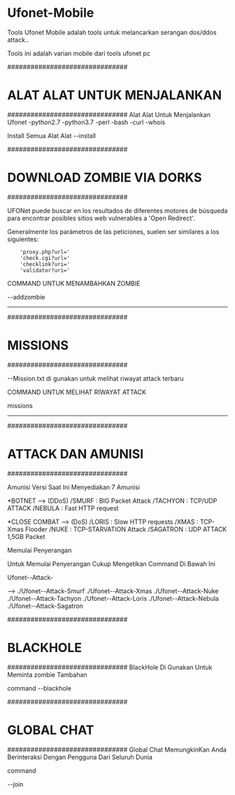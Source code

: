 # Ufonet-Mobile
Tools Ufonet Mobile adalah tools untuk melancarkan serangan dos/ddos attack..


Tools ini adalah varian mobile dari tools ufonet pc

###############################
# ALAT ALAT UNTUK MENJALANKAN #
###############################
Alat Alat Untuk Menjalankan Ufonet
 -python2.7
 -python3.7
 -perl
 -bash
 -curl
 -whois
 
 Install Semua Alat Alat
  --install

###############################
# DOWNLOAD ZOMBIE VIA DORKS   #
###############################

UFONet puede buscar en los resultados de diferentes motores de búsqueda para encontrar posibles sitios 
web vulnerables a 'Open Redirect'. 

Generalmente los parámetros de las peticiones, suelen ser similares a los siguientes:

        'proxy.php?url='
        'check.cgi?url='
        'checklink?uri='
        'validator?uri='

COMMAND UNTUK MENAMBAHKAN ZOMBIE

--addzombie

----
###############################
# MISSIONS                    #
###############################

--Mission.txt di gunakan untuk melihat riwayat attack terbaru

COMMAND UNTUK MELIHAT RIWAYAT ATTACK

missions

---
###############################
# ATTACK    DAN AMUNISI       #
###############################

Amunisi 
Versi Saat Ini Menyediakan 7 Amunisi
 
 *BOTNET --> (DDoS)
         /SMURF    :  BIG Packet Attack
         /TACHYON  :  TCP/UDP ATTACK
         /NEBULA   :  Fast HTTP request

 *CLOSE COMBAT --> (DoS)
         /LORIS    :  Slow HTTP requests
         /XMAS     :  TCP-Xmas Flooder
         /NUKE     :  TCP-STARVATION Attack
         /SAGATRON :  UDP ATTACK 1,5GB Packet

         
 
  
  
Memulai Penyerangan

Untuk Memulai Penyerangan Cukup Mengetikan Command Di Bawah Ini

Ufonet--Attack-<Amunisi>

-->
./Ufonet--Attack-Smurf
./Ufonet--Attack-Xmas
./Ufonet--Attack-Nuke
./Ufonet--Attack-Tachyon
./Ufonet--Attack-Loris
./Ufonet--Attack-Nebula
./Ufonet--Attack-Sagatron


###############################
# BLACKHOLE                   #
###############################
BlackHole Di Gunakan Untuk Meminta zombie Tambahan

command
--blackhole

###############################
# GLOBAL CHAT                 #
###############################
Global Chat MemungkinKan Anda Berinteraksi
Dengan Pengguna Dari Seluruh Dunia

command

--join
